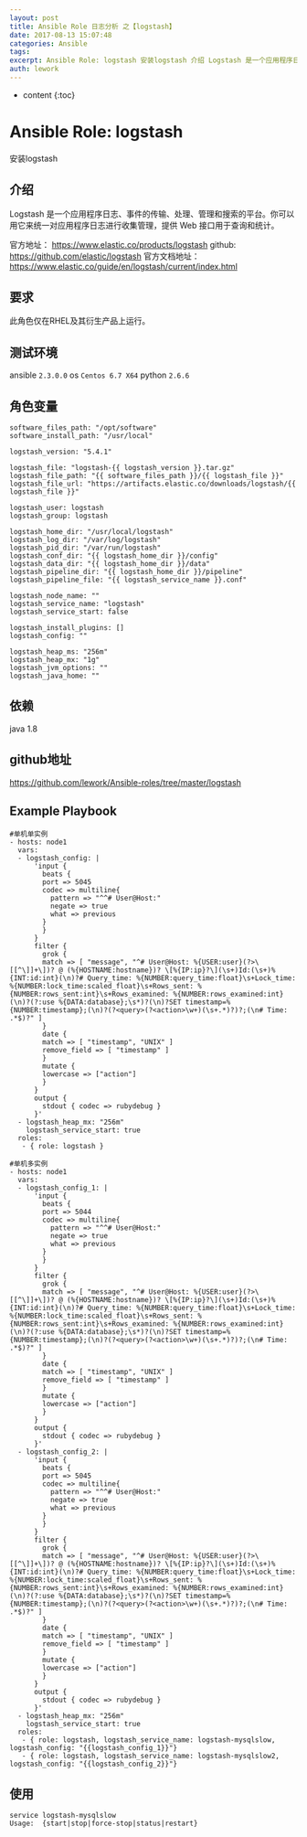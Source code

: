 ```yaml
---
layout: post
title: Ansible Role 日志分析 之【logstash】
date: 2017-08-13 15:07:48
categories: Ansible
tags:
excerpt: Ansible Role: logstash 安装logstash 介绍 Logstash 是一个应用程序日志、事件的传输、处理、管理和搜索的平...
auth: lework
---
```

* content
{:toc}

# Ansible Role: logstash

安装logstash

## 介绍
Logstash 是一个应用程序日志、事件的传输、处理、管理和搜索的平台。你可以用它来统一对应用程序日志进行收集管理，提供 Web 接口用于查询和统计。

官方地址： https://www.elastic.co/products/logstash
github: https://github.com/elastic/logstash
官方文档地址：https://www.elastic.co/guide/en/logstash/current/index.html

## 要求

此角色仅在RHEL及其衍生产品上运行。

## 测试环境

ansible `2.3.0.0`
os `Centos 6.7 X64`
python `2.6.6`

## 角色变量
	software_files_path: "/opt/software"
	software_install_path: "/usr/local"

	logstash_version: "5.4.1"

	logstash_file: "logstash-{{ logstash_version }}.tar.gz"
	logstash_file_path: "{{ software_files_path }}/{{ logstash_file }}"
	logstash_file_url: "https://artifacts.elastic.co/downloads/logstash/{{ logstash_file }}"

	logstash_user: logstash
	logstash_group: logstash

	logstash_home_dir: "/usr/local/logstash"
	logstash_log_dir: "/var/log/logstash"
	logstash_pid_dir: "/var/run/logstash"
	logstash_conf_dir: "{{ logstash_home_dir }}/config"
	logstash_data_dir: "{{ logstash_home_dir }}/data"
	logstash_pipeline_dir: "{{ logstash_home_dir }}/pipeline"
	logstash_pipeline_file: "{{ logstash_service_name }}.conf"

	logstash_node_name: ""
	logstash_service_name: "logstash"
	logstash_service_start: false

	logstash_install_plugins: []
	logstash_config: ""

	logstash_heap_ms: "256m"
	logstash_heap_mx: "1g"
	logstash_jvm_options: ""
	logstash_java_home: ""

## 依赖

java 1.8

## github地址
https://github.com/lework/Ansible-roles/tree/master/logstash

## Example Playbook

	#单机单实例
	- hosts: node1
	  vars:
	  - logstash_config: |
		  'input {
			beats {
			port => 5045
			codec => multiline{
			  pattern => "^^# User@Host:"
			  negate => true
			  what => previous
			}
			}
		  }
		  filter {
			grok {
			match => [ "message", "^# User@Host: %{USER:user}(?>\[[^\]]+\])? @ (%{HOSTNAME:hostname})? \[%{IP:ip}?\](\s+)Id:(\s+)%{INT:id:int}(\n)?# Query_time: %{NUMBER:query_time:float}\s+Lock_time: %{NUMBER:lock_time:scaled_float}\s+Rows_sent: %{NUMBER:rows_sent:int}\s+Rows_examined: %{NUMBER:rows_examined:int}(\n)?(?:use %{DATA:database};\s*)?(\n)?SET timestamp=%{NUMBER:timestamp};(\n)?(?<query>(?<action>\w+)(\s+.*)?)?;(\n# Time: .*$)?" ]
			}
			date {
			match => [ "timestamp", "UNIX" ]
			remove_field => [ "timestamp" ]
			}
			mutate {
			lowercase => ["action"]
			}
		  }
		  output {
			stdout { codec => rubydebug }
		  }'
	  - logstash_heap_mx: "256m"
		logstash_service_start: true
	  roles:
	   - { role: logstash }
   
	#单机多实例
	- hosts: node1
	  vars:
	  - logstash_config_1: |
		  'input {
			beats {
			port => 5044
			codec => multiline{
			  pattern => "^^# User@Host:"
			  negate => true
			  what => previous
			}
			}
		  }
		  filter {
			grok {
			match => [ "message", "^# User@Host: %{USER:user}(?>\[[^\]]+\])? @ (%{HOSTNAME:hostname})? \[%{IP:ip}?\](\s+)Id:(\s+)%{INT:id:int}(\n)?# Query_time: %{NUMBER:query_time:float}\s+Lock_time: %{NUMBER:lock_time:scaled_float}\s+Rows_sent: %{NUMBER:rows_sent:int}\s+Rows_examined: %{NUMBER:rows_examined:int}(\n)?(?:use %{DATA:database};\s*)?(\n)?SET timestamp=%{NUMBER:timestamp};(\n)?(?<query>(?<action>\w+)(\s+.*)?)?;(\n# Time: .*$)?" ]
			}
			date {
			match => [ "timestamp", "UNIX" ]
			remove_field => [ "timestamp" ]
			}
			mutate {
			lowercase => ["action"]
			}
		  }
		  output {
			stdout { codec => rubydebug }
		  }'
	  - logstash_config_2: |
		  'input {
			beats {
			port => 5045
			codec => multiline{
			  pattern => "^^# User@Host:"
			  negate => true
			  what => previous
			}
			}
		  }
		  filter {
			grok {
			match => [ "message", "^# User@Host: %{USER:user}(?>\[[^\]]+\])? @ (%{HOSTNAME:hostname})? \[%{IP:ip}?\](\s+)Id:(\s+)%{INT:id:int}(\n)?# Query_time: %{NUMBER:query_time:float}\s+Lock_time: %{NUMBER:lock_time:scaled_float}\s+Rows_sent: %{NUMBER:rows_sent:int}\s+Rows_examined: %{NUMBER:rows_examined:int}(\n)?(?:use %{DATA:database};\s*)?(\n)?SET timestamp=%{NUMBER:timestamp};(\n)?(?<query>(?<action>\w+)(\s+.*)?)?;(\n# Time: .*$)?" ]
			}
			date {
			match => [ "timestamp", "UNIX" ]
			remove_field => [ "timestamp" ]
			}
			mutate {
			lowercase => ["action"]
			}
		  }
		  output {
			stdout { codec => rubydebug }
		  }'
	  - logstash_heap_mx: "256m"
		logstash_service_start: true
	  roles:
	   - { role: logstash, logstash_service_name: logstash-mysqlslow, logstash_config: "{{logstash_config_1}}"}
	   - { role: logstash, logstash_service_name: logstash-mysqlslow2, logstash_config: "{{logstash_config_2}}"}

## 使用

```
service logstash-mysqlslow
Usage:  {start|stop|force-stop|status|restart}
```
